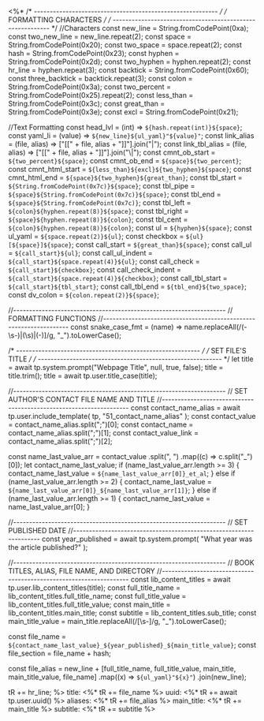 <%*
/* ---------------------------------------------------------- */
/*                    FORMATTING CHARACTERS                   */
/* ---------------------------------------------------------- */
//Characters
const new_line = String.fromCodePoint(0xa);
const two_new_line = new_line.repeat(2);
const space = String.fromCodePoint(0x20);
const two_space = space.repeat(2);
const hash = String.fromCodePoint(0x23);
const hyphen = String.fromCodePoint(0x2d);
const two_hyphen = hyphen.repeat(2);
const hr_line = hyphen.repeat(3);
const backtick = String.fromCodePoint(0x60);
const three_backtick = backtick.repeat(3);
const colon = String.fromCodePoint(0x3a);
const two_percent = String.fromCodePoint(0x25).repeat(2);
const less_than = String.fromCodePoint(0x3c);
const great_than = String.fromCodePoint(0x3e);
const excl = String.fromCodePoint(0x21);

//Text Formatting
const head_lvl = (int) => `${hash.repeat(int)}${space}`;
const yaml_li = (value) => `${new_line}${ul_yaml}"${value}"`;
const link_alias = (file, alias) => ["[[" + file, alias + "]]"].join("|");
const link_tbl_alias = (file, alias) => ["[[" + file, alias + "]]"].join("\\|");
const cmnt_ob_start = `${two_percent}${space}`;
const cmnt_ob_end = `${space}${two_percent}`;
const cmnt_html_start = `${less_than}${excl}${two_hyphen}${space}`;
const cmnt_html_end = `${space}${two_hyphen}${great_than}`;
const tbl_start = `${String.fromCodePoint(0x7c)}${space}`;
const tbl_pipe = `${space}${String.fromCodePoint(0x7c)}${space}`;
const tbl_end = `${space}${String.fromCodePoint(0x7c)}`;
const tbl_left = `${colon}${hyphen.repeat(8)}${space}`;
const tbl_right = `${space}${hyphen.repeat(8)}${colon}`;
const tbl_cent = `${colon}${hyphen.repeat(8)}${colon}`;
const ul = `${hyphen}${space}`;
const ul_yaml = `${space.repeat(2)}${ul}`;
const checkbox = `${ul}[${space}]${space}`;
const call_start = `${great_than}${space}`;
const call_ul = `${call_start}${ul}`;
const call_ul_indent = `${call_start}${space.repeat(4)}${ul}`;
const call_check = `${call_start}${checkbox}`;
const call_check_indent = `${call_start}${space.repeat(4)}${checkbox}`;
const call_tbl_start = `${call_start}${tbl_start}`;
const call_tbl_end = `${tbl_end}${two_space}`;
const dv_colon = `${colon.repeat(2)}${space}`;

//-------------------------------------------------------------------
// FORMATTING FUNCTIONS
//-------------------------------------------------------------------
const snake_case_fmt = (name) =>
  name.replaceAll(/(\-\s\-)|(\s)|(\-)]/g, "_").toLowerCase();

/* ---------------------------------------------------------- */
/*                      SET FILE'S TITLE                      */
/* ---------------------------------------------------------- */
let title = await tp.system.prompt("Webpage Title", null, true, false);
title = title.trim();
title = await tp.user.title_case(title);

//-------------------------------------------------------------------
// SET AUTHOR'S CONTACT FILE NAME AND TITLE
//-------------------------------------------------------------------
const contact_name_alias = await tp.user.include_template(
  tp,
  "51_contact_name_alias"
);
const contact_value = contact_name_alias.split(";")[0];
const contact_name = contact_name_alias.split(";")[1];
const contact_value_link = contact_name_alias.split(";")[2];

const name_last_value_arr = contact_value
  .split(", ")
  .map((c) => c.split("_")[0]);
let contact_name_last_value;
if (name_last_value_arr.length >= 3) {
  contact_name_last_value = `${name_last_value_arr[0]}_et_al`;
} else if (name_last_value_arr.length >= 2) {
  contact_name_last_value = `${name_last_value_arr[0]}_${name_last_value_arr[1]}`;
} else if (name_last_value_arr.length >= 1) {
  contact_name_last_value = name_last_value_arr[0];
}

//-------------------------------------------------------------------
// SET PUBLISHED DATE
//-------------------------------------------------------------------
const year_published = await tp.system.prompt(
  "What year was the article published?"
);

//-------------------------------------------------------------------
// BOOK TITLES, ALIAS, FILE NAME, AND DIRECTORY
//-------------------------------------------------------------------
const lib_content_titles = await tp.user.lib_content_titles(title);
const full_title_name = lib_content_titles.full_title_name;
const full_title_value = lib_content_titles.full_title_value;
const main_title = lib_content_titles.main_title;
const subtitle = lib_content_titles.sub_title;
const main_title_value = main_title.replaceAll(/[\s-]/g, "_").toLowerCase();

const file_name = `${contact_name_last_value}_${year_published}_${main_title_value}`;
const file_section = file_name + hash;

const file_alias =
  new_line +
  [full_title_name, full_title_value, main_title, main_title_value, file_name]
    .map((x) => `${ul_yaml}"${x}"`)
    .join(new_line);

tR += hr_line;
%>
title: <%* tR += file_name %>
uuid: <%* tR += await tp.user.uuid() %>
aliases: <%* tR += file_alias %>
main_title: <%* tR += main_title %>
subtitle: <%* tR += subtitle %>
